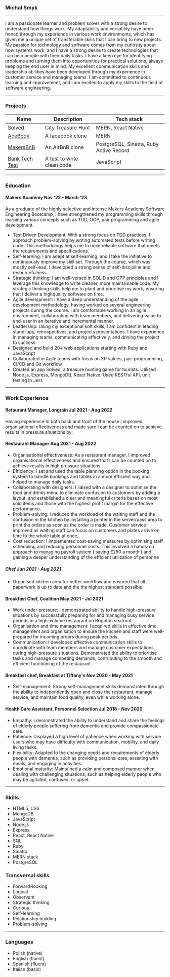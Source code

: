 ### Michal Smyk

--------------------------------------------
I am a passionate learner and problem solver with a strong desire to understand how things work. My adaptability and
versatility have been honed through my experience in various work environments, which has given me a unique set of
transferable skills that I can bring to new projects. My passion for technology and software comes from my curiosity about
how systems work, and I have a strong desire to create technologies that can help people with their daily tasks. I have a keen
eye for identifying problems and turning them into opportunities for practical solutions, always keeping the end user in mind.
My excellent communication skills and leadership abilities have been developed through my experience in customer service
and managing teams. I am committed to continuous learning and improvement, and I am excited to apply my skills to the field
of software engineering. 

--------------------------------------------
### Projects 

Name | Description |Tech stack
----- | ------- | ------
[Solved](https://github.com/MichalSmyk/Solved) | City Treasure Hunt | MERN, React Native
[AceBook](https://github.com/MichalSmyk/acebook-mern-fire) | A facebook clone | MERN
[MakersBnB](https://github.com/MichalSmyk/Makers_BnB) | An AirBnB clone | PostgreSQL, Sinatra, Ruby Active Record
[Bank Tech Test](https://github.com/MichalSmyk/bank-tech-test) | A test to write clean code  | JavaScript 

--------------------------------------------
### Education 
#### Makers Academy Nov '22 - March '23

As a graduate of the highly selective and intense Makers Academy Software Engineering Bootcamp, I have strengthened my
programming skills through learning various concepts such as TDD, OOP, pair programming and agile development. 

* Test Driven Development: With a strong focus on TDD practices, I approach problem-solving by writing automated tests
before writing code. This methodology helps me to build reliable software that meets the requirements and
specifications.
* Self-learning: I am adept at self-learning, and I take the initiative to continuously improve my skill set. Through the
course, which was mostly self-lead, I developed a strong sense of self-discipline and resourcefulness .
* Strategic thinking: I am well-versed in SOLID and OPP principles and I leverage this knowledge to write cleaner, more
maintainable code. My strategic thinking skills help me to plant and prioritise my work, ensuring that I deliver a highquality software on time.
* Agile development: I have a deep understanding of the agile development methodology, having worked on several
engineering projects during the course. I am comfortable working in an agile environment, collaborating with team
members, and delivering value to end-user in an iterative and incremental manner.
* Leadership: Using my exceptional soft skills, I am confident in leading stand-ups, retrospectives, and projects
presentations. I have experience in managing teams, communicating effectively, and driving the project to success.
* Designed and build 20+ web applications starting with Ruby and JavaScript
* Collaborated in Agile teams with focus on XP values, pair-programming, CI/CD and Git workflow
* Created an app Solved, a treasure hunting game for tourists. Utilised Node.js, Express, MongoDB, React Native. Used
RESTful API, unit testing in Jest.

--------------------------------------------

### Work Experience

#### Retaurant Manager, Longrain Jul 2021 - Aug 2022 

Having experience in both back and front of the house I improved organisational effectiveness and made sure I can be counted on to achieve results in pressure situations by:

#### Restaurant Manager         Aug 2021 - Aug 2022
* Organisational effectiveness: As a restaurant manager, I improved organisational effectiveness and ensured that I can
be counted on to achieve results in high pressure situations.
* Efficiency: I set and used the table planning option in the booking system to handle bookings and tables in a more
efficient way and helped to manage daily tasks.
* Collaborating with designers: I liaised with a designer to optimise the food and drinks menu to eliminate confusion to
customers by adding a layout, and established a clear and meaningful criteria bases on most sold items and those with
the highest profit margin for the effective performance.
* Problem-solving: I reduced the workload of the waiting staff and the confusion in the kitchen by installing a printer in
the server/pass area to print the orders as soon as the order is made. Customer service improved as waiting staff can
focus on customers and plates arrive on time to the whole table at once.
* Cost reduction: I implemented cost-saving measures by optimising staff scheduling and reducing personnel costs. This
involved a hands-on approach to managing payroll system ( saving £250 a month ) and gaining a deeper understanding
of the efficient utilization of personne

##### Chef            Jun 2021 - Aug 2021

* Organised kitchen area for better workflow and ensured that all paperwork is up to date and the the highest standard possible.

 
#### Breakfast Chef, Coalition           May 2021 - Jul 2021

* Work under pressure: I demonstrated ability to handle high-pressure situations by successfully preparing for and
managing busy service periods in a high-volume restaurant on Brighton seafront.
* Organisation and time management: I acquired skills in effective time management and organisation to ensure the
kitchen and staff were well-prepared for incoming orders during peak periods.
* Communication: I developed effective communication skills to coordinate with team members and manage customer
expectations during high-pressure situations. Demonstrated the ability to prioritise tasks and manage competing
demands, contributing to the smooth and efficient functioning of the restaurant. 


  
#### Breakfast chef, Breakfast at Tiffany's         Nov 2020 - May 2021

* Self-management: Strong self-management skills demonstrated through the ability to independently open and close
the restaurant, manage service, and maintain food quality, even while working alone.


#### Health Care Assistant, Personnel Selection         Jul 2018 - Nov 2020

* Empathy: I demonstrated the ability to understand and share the feelings of elderly people suffering from dementia
and provide compassionate care.
* Patience: Displayed a high level of patience when working with service users who may have difficulty with
communication, mobility, and daily living tasks.
* Flexibility: Adapted to the changing needs and requirements of elderly people with dementia, such as providing
personal care, assisting with meals, and engaging in activities.
* Emotional maturity: Maintained a calm and composed manner when dealing with challenging situations, such as
helping elderly people who may be agitated, confused, or upset. 

--------------------------------------------

### Skills 
* HTML5, CSS
* MongoDB
* JavaScript
* Node.js
* Express
* React, React Native
* SQL
* Ruby
* Sinatra
* MERN stack
* PostgreSQL

### Transversal skills 
* Forward-looking 
* Logical 
* Observant
* Strategic thinking 
* Curious 
* Self-learning
* Relationship building
* Problem-solving

--------------------------------------------

### Languages
* Polish (native)
* English (fluent)
* Spanish (fluent)
* Italian (basic)


